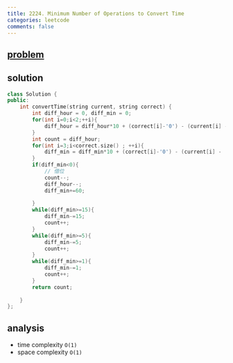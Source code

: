 ```yaml
---
title: 2224. Minimum Number of Operations to Convert Time
categories: leetcode
comments: false
---
```


## [problem](https://leetcode.com/problems/minimum-number-of-operations-to-convert-time/)

## solution
```c++
class Solution {
public:
    int convertTime(string current, string correct) {
        int diff_hour = 0, diff_min = 0;
        for(int i=0;i<2;++i){
            diff_hour = diff_hour*10 + (correct[i]-'0') - (current[i] - '0');
        }
        int count = diff_hour;
        for(int i=3;i<correct.size() ; ++i){
            diff_min = diff_min*10 + (correct[i]-'0') - (current[i] - '0');
        }
        if(diff_min<0){
            // 借位
            count--;
            diff_hour--;
            diff_min+=60;
            
        }
        while(diff_min>=15){
            diff_min-=15;
            count++;
        }
        while(diff_min>=5){
            diff_min-=5;
            count++;
        }
        while(diff_min>=1){
            diff_min-=1;
            count++;
        }
        return count;
        
    }
};

```
## analysis
- time complexity `O(1)`
- space complexity `O(1)`